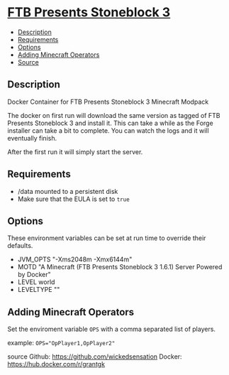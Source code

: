 # [FTB Presents Stoneblock 3](https://feed-the-beast.com/modpacks/100-ftb-stoneblock-3)
<!-- MarkdownTOC autolink="true" indent="  " markdown_preview="github" -->

- [Description](#description)
- [Requirements](#requirements)
- [Options](#options)
- [Adding Minecraft Operators](#adding-minecraft-operators)
- [Source](#source)

<!-- /MarkdownTOC -->

## Description


Docker Container for FTB Presents Stoneblock 3 Minecraft Modpack

The docker on first run will download the same version as tagged of FTB Presents Stoneblock 3 and install it.  This can take a while as the Forge installer can take a bit to complete.  You can watch the logs and it will eventually finish.

After the first run it will simply start the server.

## Requirements

* /data mounted to a persistent disk
* Make sure that the EULA  is set to `true`

## Options

These environment variables can be set at run time to override their defaults.

* JVM_OPTS "-Xms2048m -Xmx6144m"
* MOTD "A Minecraft (FTB Presents Stoneblock 3 1.6.1) Server Powered by Docker"
* LEVEL world
* LEVELTYPE ""

## Adding Minecraft Operators

Set the enviroment variable `OPS` with a comma separated list of players.

example:
`OPS="OpPlayer1,OpPlayer2"`


source
Github: https://github.com/wickedsensation
Docker: https://hub.docker.com/r/grantgk
